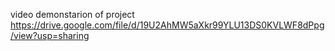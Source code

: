 video demonstarion of project
https://drive.google.com/file/d/19U2AhMW5aXkr99YLU13DS0KVLWF8dPpg/view?usp=sharing
